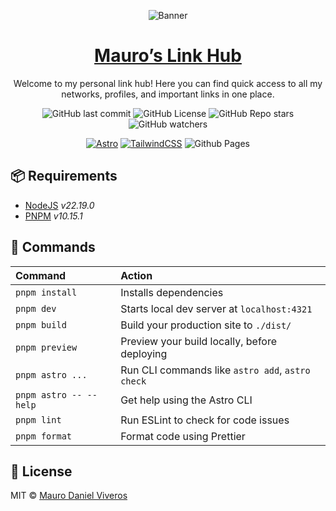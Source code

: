 <div align="center">

![Banner](https://drive.google.com/thumbnail?id=1XMUUBRD_NQ0VEIe1dlDxbjh7XB57b7VW&sz=w960)

# [Mauro’s Link Hub](https://mauroviveros.github.io/)

Welcome to my personal link hub! Here you can find quick access to all my networks, profiles, and important links in one place.


![GitHub last commit](https://img.shields.io/github/last-commit/mauroviveros/mauroviveros.github.io?logo=git)
![GitHub License](https://img.shields.io/github/license/mauroviveros/mauroviveros.github.io?logo=github)
![GitHub Repo stars](https://img.shields.io/github/stars/mauroviveros/mauroviveros.github.io)
![GitHub watchers](https://img.shields.io/github/watchers/mauroviveros/mauroviveros.github.io)

[![Astro][astro-badge]][astro-link]
[![TailwindCSS][tailwind-badge]][tailwind-link]
![Github Pages][github-pages-badge]
</div>

## 📦 Requirements

- [NodeJS][nodejs-link] _v22.19.0_
- [PNPM][pnpm-link] _v10.15.1_

## 🧞 Commands

| Command                | Action                                           |
| :--------------------- | :----------------------------------------------- |
| `pnpm install`         | Installs dependencies                            |
| `pnpm dev`             | Starts local dev server at `localhost:4321`      |
| `pnpm build`           | Build your production site to `./dist/`          |
| `pnpm preview`         | Preview your build locally, before deploying     |
| `pnpm astro ...`       | Run CLI commands like `astro add`, `astro check` |
| `pnpm astro -- --help` | Get help using the Astro CLI                     |
| `pnpm lint`            | Run ESLint to check for code issues              |
| `pnpm format`          | Format code using Prettier                       |

## 📜 License

MIT © [Mauro Daniel Viveros](./LICENSE)

[astro-link]: https://astro.build/
[github-pages-link]: https://pages.github.com/
[nodejs-link]: https://nodejs.org/
[pnpm-link]: https://pnpm.io/
[tailwind-link]: https://tailwindcss.com/
[astro-badge]: https://img.shields.io/badge/astro-%232C2052.svg?style=for-the-badge&logo=astro&logoColor=white
[github-pages-badge]: https://img.shields.io/badge/github%20pages-121013?style=for-the-badge&logo=github&logoColor=white
[tailwind-badge]: https://img.shields.io/badge/tailwindcss-%2338B2AC.svg?style=for-the-badge&logo=tailwind-css&logoColor=white
